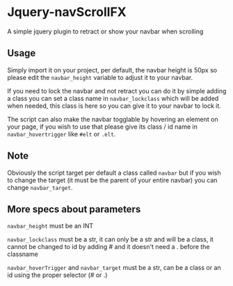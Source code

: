 # Jquery-navScrollFX
 A simple jquery plugin to retract or show your navbar when scrolling

## Usage

Simply import it on your project, per default, the navbar height is 50px so please edit the `navbar_height` variable to adjust it to your navbar. 

If you need to lock the navbar and not retract you can do it by simple adding a class you can set a class name in `navbar_lockclass` which will be added when needed, this class is here so you can give it to your navbar to lock it.

The script can also make the navbar togglable by hovering an element on your page, if you wish to use that please give its class / id name in `navbar_hovertrigger` like `#elt` or `.elt`.

## Note

Obviously the script target per default a class called `navbar` but if you wish to change the target (it must be the parent of your entire navbar) you can change `navbar_target`.


## More specs about parameters

`navbar_height` must be an INT

`navbar_lockclass` must be a str, it can only be a str and will be a class, it cannot be changed to id by adding # and it doesn't need a . before the classname

`navbar_hoverTrigger` and `navbar_target` must be a str, can be a class or an id using the proper selector (# or .)

